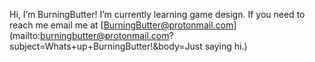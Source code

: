 Hi, I’m BurningButter! I’m currently learning game design. 
If you need to reach me email me at [BurningButter@protonmail.com](mailto:burningbutter@protonmail.com?subject=Whats+up+BurningButter!&body=Just saying hi.)

